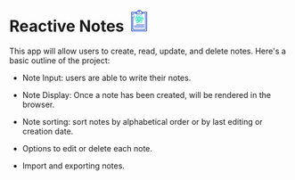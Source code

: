 # Reactive Notes <img src="./src/reactivenote.png" width="40" height="40" />

This app will allow users to create, read, update, and delete notes. Here's a basic outline of the project:

- Note Input: users are able to write their notes.

- Note Display: Once a note has been created, will be rendered in the browser.

- Note sorting: sort notes by alphabetical order or by last editing or creation date.

- Options to edit or delete each note.

- Import and exporting notes.
